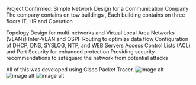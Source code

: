  Project Confirmed: Simple Network Design for a Communication Company 
The company contains on tow buildings , Each building contains on three floors IT, HR and Operation

 Topology Design for multi-networks and Virtual Local Area Networks (VLANs)
 Inter-VLAN and OSPF Routing to optimize data flow
 Configuration of DHCP, DNS, SYSLOG, NTP, and WEB Servers
 Access Control Lists (ACL) and Port Security for enhanced protection
 Providing security recommendations to safeguard the network from potential attacks

All of this was developed using Cisco Packet Tracer.
![image alt](https://github.com/Ghanem-MO/Network-Security_5GCOM-project/blob/8268531c852d7a3d53f013c57374b7ae1ec00bd6/Screenshot%202024-11-22%20112326.png)
![image alt](https://github.com/Ghanem-MO/Network-Security_5GCOM-project/blob/fe09995472b97f135410f5a6b1bca78615957583/Screenshot%202024-11-22%20112618.png)
![image alt](https://github.com/Ghanem-MO/Network-Security_5GCOM-project/blob/85c8206f61dd1d8938510a10933cdb90b6fbdbe5/Screenshot%202024-11-22%20112711.png)
